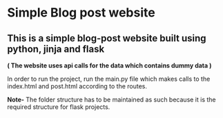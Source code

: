 # Simple Blog post website

## This is a simple blog-post website built using python, jinja and flask

**( The website uses api calls for the data which contains dummy data )**

In order to run the project, run the main.py file which makes calls to the index.html and post.html according to the routes.

**Note-** The folder structure has to be maintained as such because it is the required structure for flask projects.
